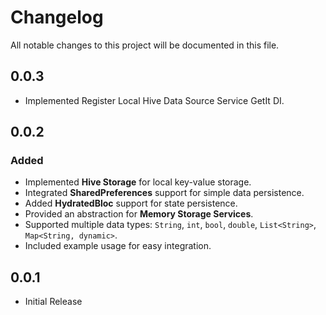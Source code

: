# Changelog

All notable changes to this project will be documented in this file.



## 0.0.3
- Implemented Register Local Hive Data Source Service GetIt DI.

## 0.0.2
### Added
- Implemented **Hive Storage** for local key-value storage.
- Integrated **SharedPreferences** support for simple data persistence.
- Added **HydratedBloc** support for state persistence.
- Provided an abstraction for **Memory Storage Services**.
- Supported multiple data types: `String`, `int`, `bool`, `double`, `List<String>`, `Map<String, dynamic>`.
- Included example usage for easy integration.

## 0.0.1
- Initial Release
